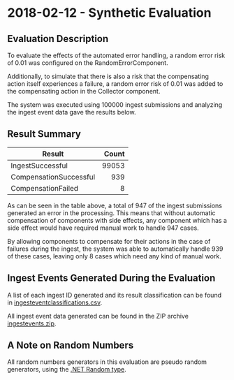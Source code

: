 # 2018-02-12 - Synthetic Evaluation

## Evaluation Description

To evaluate the effects of the automated error handling, a random error risk of 0.01 was configured on the RandomErrorComponent.

Additionally, to simulate that there is also a risk that the compensating action itself experiences a failure, a random error risk of 0.01 was added to the compensating action in the Collector component.

The system was executed using 100000 ingest submissions and analyzing the ingest event data gave the results below.

## Result Summary

| Result | Count |
| --- | ---:|
| IngestSuccessful | 99053 |
| CompensationSuccessful | 939 |
| CompensationFailed | 8 |

As can be seen in the table above, a total of 947 of the ingest submissions generated an error in the processing. This means that without automatic compensation of components with side effects, any component which has a side effect would have required manual work to handle 947 cases.

By allowing components to compensate for their actions in the case of failures during the ingest, the system was able to automatically handle 939 of these cases, leaving only 8 cases which need any kind of manual work.

## Ingest Events Generated During the Evaluation

A list of each ingest ID generated and its result classification can be found in [ingesteventclassifications.csv](ingesteventclassifications.csv).

All ingest event data generated can be found in the ZIP archive [ingestevents.zip](ingestevents.zip).

## A Note on Random Numbers

All random numbers generators in this evaluation are pseudo random generators, using the [.NET Random type](https://msdn.microsoft.com/en-us/library/system.random.aspx).